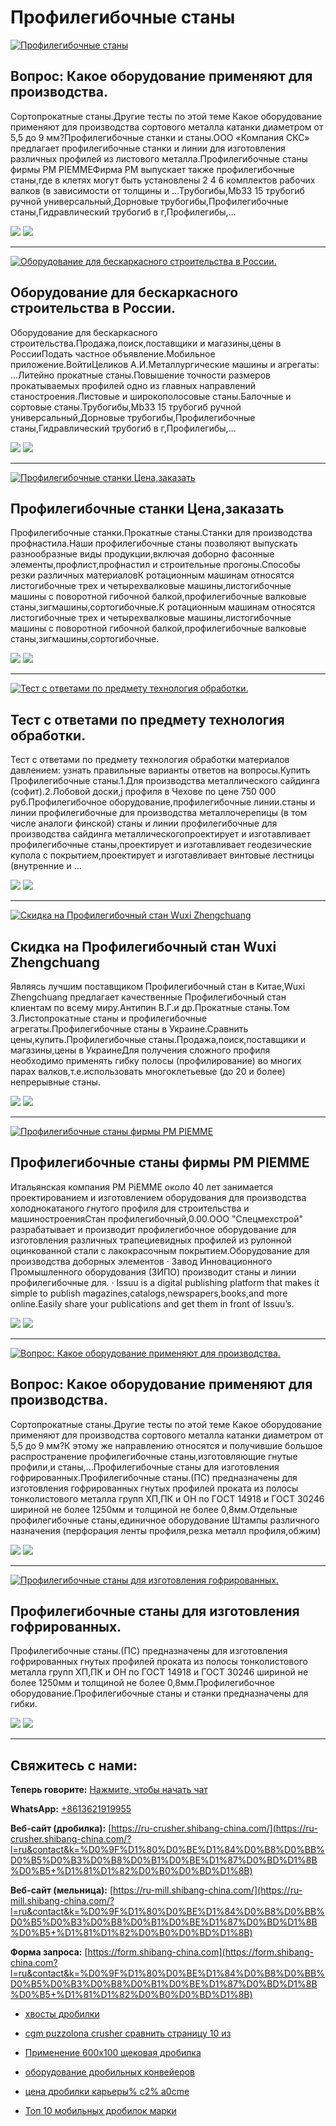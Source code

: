 # Профилегибочные станы

<a href="https://swt.shibang-china.com/?l=ru&img&k=%D0%9F%D1%80%D0%BE%D1%84%D0%B8%D0%BB%D0%B5%D0%B3%D0%B8%D0%B1%D0%BE%D1%87%D0%BD%D1%8B%D0%B5+%D1%81%D1%82%D0%B0%D0%BD%D1%8B" target="_blank">![Профилегибочные станы](http://static.shibang-china.com/all-800x300/929.jpg)</a>

## Вопрос: Какое оборудование применяют для производства.
Сортопрокатные станы.Другие тесты по этой теме Какое оборудование применяют для производства сортового металла катанки диаметром от 5,5 до 9 мм?Профилегибочные станки и станы.ООО &#171;Компания СКС&#187; предлагает профилегибочные станки и линии для изготовления различных профилей из листового металла.Профилегибочные станы фирмы РМ РIЕММЕФирма РМ выпускает также профилегибочные станы,где в клетях могут быть установлены 2 4 6 комплектов рабочих валков (в зависимости от толщины и …Трубогибы,Mb33 15 трубогиб ручной универсальный,Дорновые трубогибы,Профилегибочные станы,Гидравлический трубогиб в г,Профилегибы,…


<a href="https://whatsapp.shibangsoft.com/WhatsApp.php" target="_blank" title="WhatsApp">![](http://static.shibang-china.com/icon/whatsapp.png)</a> <a href="https://swt.shibang-china.com/?l=ru&icon&k=%D0%9F%D1%80%D0%BE%D1%84%D0%B8%D0%BB%D0%B5%D0%B3%D0%B8%D0%B1%D0%BE%D1%87%D0%BD%D1%8B%D0%B5+%D1%81%D1%82%D0%B0%D0%BD%D1%8B" target="_blank">![](http://static.shibang-china.com/icon/chat-ru.png)</a>

---

<a href="https://swt.shibang-china.com/?l=ru&img&k=%D0%9F%D1%80%D0%BE%D1%84%D0%B8%D0%BB%D0%B5%D0%B3%D0%B8%D0%B1%D0%BE%D1%87%D0%BD%D1%8B%D0%B5+%D1%81%D1%82%D0%B0%D0%BD%D1%8B" target="_blank">![Оборудование для бескаркасного строительства в России.](http://static.shibang-china.com/all-800x300/619.jpg)</a>

## Оборудование для бескаркасного строительства в России.
Оборудование для бескаркасного строительства.Продажа,поиск,поставщики и магазины,цены в РоссииПодать частное объявление.Мобильное приложение.ВойтиЦеликов А.И.Металлургические машины и агрегаты: …Литейно прокатные станы.Повышение точности размеров прокатываемых профилей одно из главных направлений станостроения.Листовые и широкополосовые станы.Балочные и сортовые станы.Трубогибы,Mb33 15 трубогиб ручной универсальный,Дорновые трубогибы,Профилегибочные станы,Гидравлический трубогиб в г,Профилегибы,…


<a href="https://whatsapp.shibangsoft.com/WhatsApp.php" target="_blank" title="WhatsApp">![](http://static.shibang-china.com/icon/whatsapp.png)</a> <a href="https://swt.shibang-china.com/?l=ru&icon&k=%D0%9F%D1%80%D0%BE%D1%84%D0%B8%D0%BB%D0%B5%D0%B3%D0%B8%D0%B1%D0%BE%D1%87%D0%BD%D1%8B%D0%B5+%D1%81%D1%82%D0%B0%D0%BD%D1%8B" target="_blank">![](http://static.shibang-china.com/icon/chat-ru.png)</a>

---

<a href="https://swt.shibang-china.com/?l=ru&img&k=%D0%9F%D1%80%D0%BE%D1%84%D0%B8%D0%BB%D0%B5%D0%B3%D0%B8%D0%B1%D0%BE%D1%87%D0%BD%D1%8B%D0%B5+%D1%81%D1%82%D0%B0%D0%BD%D1%8B" target="_blank">![Профилегибочные станки Цена,заказать](http://static.shibang-china.com/all-800x300/205.jpg)</a>

## Профилегибочные станки Цена,заказать
Профилегибочные станки.Прокатные станы.Станки для производства профнастила.Наши профилегибочные станы позволяют выпускать разнообразные виды продукции,включая доборно фасонные элементы,профлист,профнастил и строительные прогоны.Способы резки различных материаловК ротационным машинам относятся листогибочные трех и четырехвалковые машины,листогибочные машины с поворотной гибочной балкой,профилегибочные валковые станы,зигмашины,сортогибочные.К ротационным машинам относятся листогибочные трех и четырехвалковые машины,листогибочные машины с поворотной гибочной балкой,профилегибочные валковые станы,зигмашины,сортогибочные.


<a href="https://whatsapp.shibangsoft.com/WhatsApp.php" target="_blank" title="WhatsApp">![](http://static.shibang-china.com/icon/whatsapp.png)</a> <a href="https://swt.shibang-china.com/?l=ru&icon&k=%D0%9F%D1%80%D0%BE%D1%84%D0%B8%D0%BB%D0%B5%D0%B3%D0%B8%D0%B1%D0%BE%D1%87%D0%BD%D1%8B%D0%B5+%D1%81%D1%82%D0%B0%D0%BD%D1%8B" target="_blank">![](http://static.shibang-china.com/icon/chat-ru.png)</a>

---

<a href="https://swt.shibang-china.com/?l=ru&img&k=%D0%9F%D1%80%D0%BE%D1%84%D0%B8%D0%BB%D0%B5%D0%B3%D0%B8%D0%B1%D0%BE%D1%87%D0%BD%D1%8B%D0%B5+%D1%81%D1%82%D0%B0%D0%BD%D1%8B" target="_blank">![Тест с ответами по предмету технология обработки.](http://static.shibang-china.com/all-800x300/810.jpg)</a>

## Тест с ответами по предмету технология обработки.
Тест с ответами по предмету технология обработки материалов давлением: узнать правильные варианты ответов на вопросы.Купить Профилегибочные станы.1.Для производства металлического сайдинга (софит).2.Лобовой доски,j профиля в Чехове по цене 750 000 руб.Профилегибочное оборудование,профилегибочные линии.станы и линии профилегибочные для производства металлочерепицы (в том числе аналоги финской) станы и линии профилегибочные для производства сайдинга металлическогопроектирует и изготавливает профилегибочные станы,проектирует и изготавливает геодезические купола с покрытием,проектирует и изготавливает винтовые лестницы (внутренние и …


<a href="https://whatsapp.shibangsoft.com/WhatsApp.php" target="_blank" title="WhatsApp">![](http://static.shibang-china.com/icon/whatsapp.png)</a> <a href="https://swt.shibang-china.com/?l=ru&icon&k=%D0%9F%D1%80%D0%BE%D1%84%D0%B8%D0%BB%D0%B5%D0%B3%D0%B8%D0%B1%D0%BE%D1%87%D0%BD%D1%8B%D0%B5+%D1%81%D1%82%D0%B0%D0%BD%D1%8B" target="_blank">![](http://static.shibang-china.com/icon/chat-ru.png)</a>

---

<a href="https://swt.shibang-china.com/?l=ru&img&k=%D0%9F%D1%80%D0%BE%D1%84%D0%B8%D0%BB%D0%B5%D0%B3%D0%B8%D0%B1%D0%BE%D1%87%D0%BD%D1%8B%D0%B5+%D1%81%D1%82%D0%B0%D0%BD%D1%8B" target="_blank">![Скидка на Профилегибочный стан Wuxi Zhengchuang](http://static.shibang-china.com/all-800x300/86.jpg)</a>

## Скидка на Профилегибочный стан Wuxi Zhengchuang
Являясь лучшим поставщиком Профилегибочный стан в Китае,Wuxi Zhengchuang предлагает качественные Профилегибочный стан клиентам по всему миру.Антипин В.Г.и др.Прокатные станы.Том 3.Листопрокатные станы и профилегибочные агрегаты.Профилегибочные станы в Украине.Сравнить цены,купить.Профилегибочные станы.Продажа,поиск,поставщики и магазины,цены в УкраинеДля получения сложного профиля необходимо применять гибку полосы (профилирование) во многих парах валков,т.е.использовать многоклетьевые (до 20 и более) непрерывные станы.


<a href="https://whatsapp.shibangsoft.com/WhatsApp.php" target="_blank" title="WhatsApp">![](http://static.shibang-china.com/icon/whatsapp.png)</a> <a href="https://swt.shibang-china.com/?l=ru&icon&k=%D0%9F%D1%80%D0%BE%D1%84%D0%B8%D0%BB%D0%B5%D0%B3%D0%B8%D0%B1%D0%BE%D1%87%D0%BD%D1%8B%D0%B5+%D1%81%D1%82%D0%B0%D0%BD%D1%8B" target="_blank">![](http://static.shibang-china.com/icon/chat-ru.png)</a>

---

<a href="https://swt.shibang-china.com/?l=ru&img&k=%D0%9F%D1%80%D0%BE%D1%84%D0%B8%D0%BB%D0%B5%D0%B3%D0%B8%D0%B1%D0%BE%D1%87%D0%BD%D1%8B%D0%B5+%D1%81%D1%82%D0%B0%D0%BD%D1%8B" target="_blank">![Профилегибочные станы фирмы РМ РIЕММЕ](http://static.shibang-china.com/all-800x300/950.jpg)</a>

## Профилегибочные станы фирмы РМ РIЕММЕ
Итальянская компания РМ РiЕММЕ около 40 лет занимается проектированием и изготовлением оборудования для производства холоднокатаного гнутого профиля для строительства и машиностроенияСтан профилегибочный,0.00.ООО &quot;Спецмехстрой&quot; разрабатывает и производит профилегибочное оборудование для изготовления различных трапециевидных профилей из рулонной оцинкованной стали с лакокрасочным покрытием.Оборудование для производства доборных элементов&nbsp;&#0183;&#32;Завод Инновационного Промышленного оборудования (ЗИПО) производит станы и линии профилегибочные для.&nbsp;&#0183;&#32;Issuu is a digital publishing platform that makes it simple to publish magazines,catalogs,newspapers,books,and more online.Easily share your publications and get them in front of Issuu’s.


<a href="https://whatsapp.shibangsoft.com/WhatsApp.php" target="_blank" title="WhatsApp">![](http://static.shibang-china.com/icon/whatsapp.png)</a> <a href="https://swt.shibang-china.com/?l=ru&icon&k=%D0%9F%D1%80%D0%BE%D1%84%D0%B8%D0%BB%D0%B5%D0%B3%D0%B8%D0%B1%D0%BE%D1%87%D0%BD%D1%8B%D0%B5+%D1%81%D1%82%D0%B0%D0%BD%D1%8B" target="_blank">![](http://static.shibang-china.com/icon/chat-ru.png)</a>

---

<a href="https://swt.shibang-china.com/?l=ru&img&k=%D0%9F%D1%80%D0%BE%D1%84%D0%B8%D0%BB%D0%B5%D0%B3%D0%B8%D0%B1%D0%BE%D1%87%D0%BD%D1%8B%D0%B5+%D1%81%D1%82%D0%B0%D0%BD%D1%8B" target="_blank">![Вопрос: Какое оборудование применяют для производства.](http://static.shibang-china.com/all-800x300/572.jpg)</a>

## Вопрос: Какое оборудование применяют для производства.
Сортопрокатные станы.Другие тесты по этой теме Какое оборудование применяют для производства сортового металла катанки диаметром от 5,5 до 9 мм?К этому же направлению относятся и получившие большое распространение профилегибочные станы,изготовляющие гнутые профили,и станы,…Профилегибочные станы для изготовления гофрированных.Профилегибочные станы.(ПС) предназначены для изготовления гофрированных гнутых профилей проката из полосы тонколистового металла групп ХП,ПК и ОН по ГОСТ 14918 и ГОСТ 30246 шириной не более 1250мм и толщиной не более 0,8мм.Отдельные профилегибочные станы,единичное оборудование Штампы различного назначения (перфорация ленты профиля,резка металл профиля,обжим)


<a href="https://whatsapp.shibangsoft.com/WhatsApp.php" target="_blank" title="WhatsApp">![](http://static.shibang-china.com/icon/whatsapp.png)</a> <a href="https://swt.shibang-china.com/?l=ru&icon&k=%D0%9F%D1%80%D0%BE%D1%84%D0%B8%D0%BB%D0%B5%D0%B3%D0%B8%D0%B1%D0%BE%D1%87%D0%BD%D1%8B%D0%B5+%D1%81%D1%82%D0%B0%D0%BD%D1%8B" target="_blank">![](http://static.shibang-china.com/icon/chat-ru.png)</a>

---

<a href="https://swt.shibang-china.com/?l=ru&img&k=%D0%9F%D1%80%D0%BE%D1%84%D0%B8%D0%BB%D0%B5%D0%B3%D0%B8%D0%B1%D0%BE%D1%87%D0%BD%D1%8B%D0%B5+%D1%81%D1%82%D0%B0%D0%BD%D1%8B" target="_blank">![Профилегибочные станы для изготовления гофрированных.](http://static.shibang-china.com/all-800x300/989.jpg)</a>

## Профилегибочные станы для изготовления гофрированных.
Профилегибочные станы.(ПС) предназначены для изготовления гофрированных гнутых профилей проката из полосы тонколистового металла групп ХП,ПК и ОН по ГОСТ 14918 и ГОСТ 30246 шириной не более 1250мм и толщиной не более 0,8мм.Профилегибочное оборудование.Профилегибочные станы и станки предназначены для гибки.

<a href="https://whatsapp.shibangsoft.com/WhatsApp.php" target="_blank" title="WhatsApp">![](http://static.shibang-china.com/icon/whatsapp.png)</a> <a href="https://swt.shibang-china.com/?l=ru&icon&k=%D0%9F%D1%80%D0%BE%D1%84%D0%B8%D0%BB%D0%B5%D0%B3%D0%B8%D0%B1%D0%BE%D1%87%D0%BD%D1%8B%D0%B5+%D1%81%D1%82%D0%B0%D0%BD%D1%8B" target="_blank">![](http://static.shibang-china.com/icon/chat-ru.png)</a>

---
## Свяжитесь с нами:

**Теперь говорите:** [Нажмите, чтобы начать чат](https://swt.shibang-china.com?l=ru&contact&k=%D0%9F%D1%80%D0%BE%D1%84%D0%B8%D0%BB%D0%B5%D0%B3%D0%B8%D0%B1%D0%BE%D1%87%D0%BD%D1%8B%D0%B5+%D1%81%D1%82%D0%B0%D0%BD%D1%8B)

**WhatsApp:**  [+8613621919955](https://whatsapp.shibangsoft.com/WhatsApp.php)

**Веб-сайт (дробилка):** [https://ru-crusher.shibang-china.com/](https://ru-crusher.shibang-china.com/?l=ru&contact&k=%D0%9F%D1%80%D0%BE%D1%84%D0%B8%D0%BB%D0%B5%D0%B3%D0%B8%D0%B1%D0%BE%D1%87%D0%BD%D1%8B%D0%B5+%D1%81%D1%82%D0%B0%D0%BD%D1%8B)

**Веб-сайт (мельница):** [https://ru-mill.shibang-china.com/](https://ru-mill.shibang-china.com/?l=ru&contact&k=%D0%9F%D1%80%D0%BE%D1%84%D0%B8%D0%BB%D0%B5%D0%B3%D0%B8%D0%B1%D0%BE%D1%87%D0%BD%D1%8B%D0%B5+%D1%81%D1%82%D0%B0%D0%BD%D1%8B)

**Форма запроса:** [https://form.shibang-china.com](https://form.shibang-china.com?l=ru&contact&k=%D0%9F%D1%80%D0%BE%D1%84%D0%B8%D0%BB%D0%B5%D0%B3%D0%B8%D0%B1%D0%BE%D1%87%D0%BD%D1%8B%D0%B5+%D1%81%D1%82%D0%B0%D0%BD%D1%8B)

* [хвосты дробилки](../122/%D1%85%D0%B2%D0%BE%D1%81%D1%82%D1%8B%20%D0%B4%D1%80%D0%BE%D0%B1%D0%B8%D0%BB%D0%BA%D0%B8.md)

* [cgm puzzolona crusher сравнить страницу 10 из](../123/cgm%20puzzolona%20crusher%20%D1%81%D1%80%D0%B0%D0%B2%D0%BD%D0%B8%D1%82%D1%8C%20%D1%81%D1%82%D1%80%D0%B0%D0%BD%D0%B8%D1%86%D1%83%2010%20%D0%B8%D0%B7.md)

* [Применение 600x100 щековая дробилка](../123/%D0%9F%D1%80%D0%B8%D0%BC%D0%B5%D0%BD%D0%B5%D0%BD%D0%B8%D0%B5%20600x100%20%D1%89%D0%B5%D0%BA%D0%BE%D0%B2%D0%B0%D1%8F%20%D0%B4%D1%80%D0%BE%D0%B1%D0%B8%D0%BB%D0%BA%D0%B0.md)

* [оборудование дробильных конвейеров](../122/%D0%BE%D0%B1%D0%BE%D1%80%D1%83%D0%B4%D0%BE%D0%B2%D0%B0%D0%BD%D0%B8%D0%B5%20%D0%B4%D1%80%D0%BE%D0%B1%D0%B8%D0%BB%D1%8C%D0%BD%D1%8B%D1%85%20%D0%BA%D0%BE%D0%BD%D0%B2%D0%B5%D0%B9%D0%B5%D1%80%D0%BE%D0%B2.md)

* [цена дробилки карьеры% c2% a0cme](../122/%D1%86%D0%B5%D0%BD%D0%B0%20%D0%B4%D1%80%D0%BE%D0%B1%D0%B8%D0%BB%D0%BA%D0%B8%20%D0%BA%D0%B0%D1%80%D1%8C%D0%B5%D1%80%D1%8B%25%20c2%25%20a0cme.md)

* [Топ 10 мобильных дробилок марки](../123/%D0%A2%D0%BE%D0%BF%2010%20%D0%BC%D0%BE%D0%B1%D0%B8%D0%BB%D1%8C%D0%BD%D1%8B%D1%85%20%D0%B4%D1%80%D0%BE%D0%B1%D0%B8%D0%BB%D0%BE%D0%BA%20%D0%BC%D0%B0%D1%80%D0%BA%D0%B8.md)